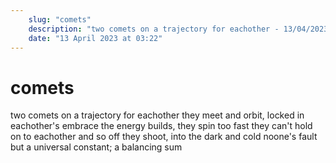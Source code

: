 ```yaml
---
    slug: "comets"
    description: "two comets on a trajectory for eachother - 13/04/2023"
    date: "13 April 2023 at 03:22"
---
```


# comets
two comets on a trajectory for eachother
they meet and orbit, locked in eachother's embrace
the energy builds, they spin too fast
they can't hold on to eachother
and so off they shoot, into the dark and cold
noone's fault but a universal constant; a balancing sum